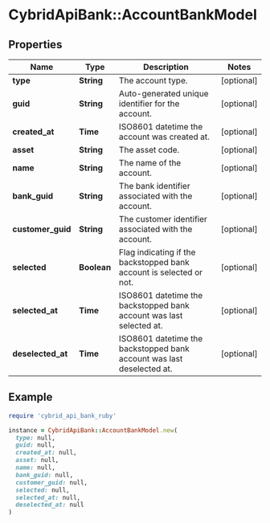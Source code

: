 # CybridApiBank::AccountBankModel

## Properties

| Name | Type | Description | Notes |
| ---- | ---- | ----------- | ----- |
| **type** | **String** | The account type. | [optional] |
| **guid** | **String** | Auto-generated unique identifier for the account. | [optional] |
| **created_at** | **Time** | ISO8601 datetime the account was created at. | [optional] |
| **asset** | **String** | The asset code. | [optional] |
| **name** | **String** | The name of the account. | [optional] |
| **bank_guid** | **String** | The bank identifier associated with the account. | [optional] |
| **customer_guid** | **String** | The customer identifier associated with the account. | [optional] |
| **selected** | **Boolean** | Flag indicating if the backstopped bank account is selected or not. | [optional] |
| **selected_at** | **Time** | ISO8601 datetime the backstopped bank account was last selected at. | [optional] |
| **deselected_at** | **Time** | ISO8601 datetime the backstopped bank account was last deselected at. | [optional] |

## Example

```ruby
require 'cybrid_api_bank_ruby'

instance = CybridApiBank::AccountBankModel.new(
  type: null,
  guid: null,
  created_at: null,
  asset: null,
  name: null,
  bank_guid: null,
  customer_guid: null,
  selected: null,
  selected_at: null,
  deselected_at: null
)
```

